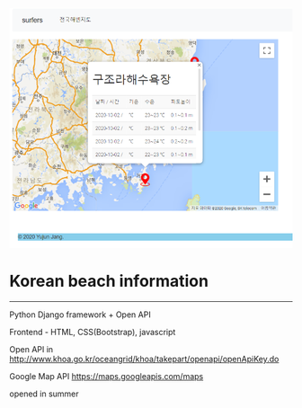 ![ex_screenshot](./img/beach_info.JPG)


# Korean beach information
---

Python Django framework + Open API

Frontend - HTML, CSS(Bootstrap), javascript

Open API in
http://www.khoa.go.kr/oceangrid/khoa/takepart/openapi/openApiKey.do

Google Map API
https://maps.googleapis.com/maps



opened in summer
